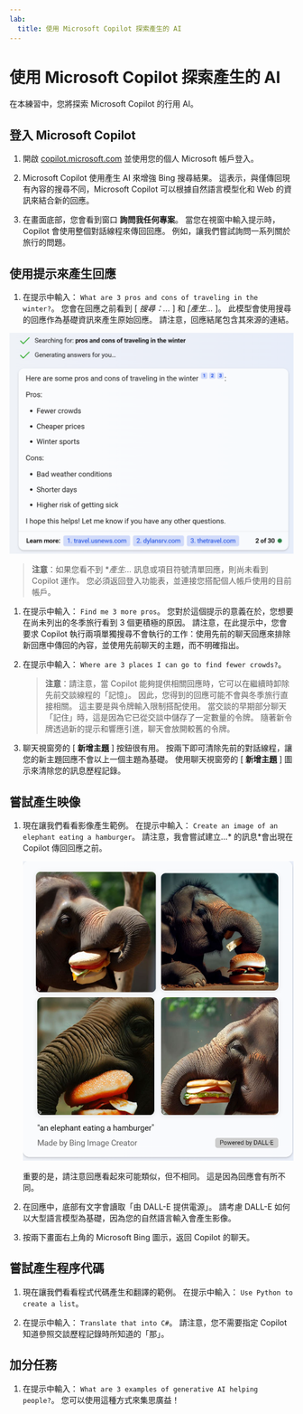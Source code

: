 ```yaml
---
lab:
  title: 使用 Microsoft Copilot 探索產生的 AI
---
```

# 使用 Microsoft Copilot 探索產生的 AI

在本練習中，您將探索 Microsoft Copilot 的行用 AI。 

## 登入 Microsoft Copilot

1. 開啟 [copilot.microsoft.com](https://copilot.microsoft.com?azure-portal=true) 並使用您的個人 Microsoft 帳戶登入。

1. Microsoft Copilot 使用產生 AI 來增強 Bing 搜尋結果。 這表示，與僅傳回現有內容的搜尋不同，Microsoft Copilot 可以根據自然語言模型化和 Web 的資訊來結合新的回應。  

1. 在畫面底部，您會看到窗口 **詢問我任何專案**。 當您在視窗中輸入提示時，Copilot 會使用整個對話線程來傳回回應。 例如，讓我們嘗試詢問一系列關於旅行的問題。

## 使用提示來產生回應

1. 在提示中輸入： `What are 3 pros and cons of traveling in the winter?`。 您會在回應之前看到 [ *搜尋：...* ] 和 *[產生...* ]。 此模型會使用搜尋的回應作為基礎資訊來產生原始回應。 請注意，回應結尾包含其來源的連結。 

![Copilot 回應旅行提示的螢幕快照，其中包含三個項目符號給優缺點和三個項目符號。](./media/generative-ai/bing-copilot-response-traveling.png) 

> **注意**：如果您看不到 **產生...* 訊息或項目符號清單回應，則尚未看到 Copilot 運作。 您必須返回登入功能表，並連接您搭配個人帳戶使用的目前帳戶。 
 
1. 在提示中輸入： `Find me 3 more pros`。 您對於這個提示的意義在於，您想要在尚未列出的冬季旅行看到 3 個更積極的原因。 請注意，在此提示中，您會要求 Copilot 執行兩項單獨搜尋不會執行的工作：使用先前的聊天回應來排除新回應中傳回的內容，並使用先前聊天的主題，而不明確指出。 

1. 在提示中輸入： `Where are 3 places I can go to find fewer crowds?`。 

    > **注意**：請注意，當 Copilot 能夠提供相關回應時，它可以在繼續時卸除先前交談線程的「記憶」。 因此，您得到的回應可能不會與冬季旅行直接相關。 這主要是與令牌輸入限制搭配使用。 當交談的早期部分聊天「記住」時，這是因為它已從交談中儲存了一定數量的令牌。 隨著新令牌透過新的提示和響應引進，聊天會放開較舊的令牌。 

1. 聊天視窗旁的 [ **新增主題** ] 按鈕很有用。 按兩下即可清除先前的對話線程，讓您的新主題回應不會以上一個主題為基礎。 使用聊天視窗旁的 [ **新增主題** ] 圖示來清除您的訊息歷程記錄。 

## 嘗試產生映像

1. 現在讓我們看看影像產生範例。 在提示中輸入： `Create an image of an elephant eating a hamburger`。 請注意，我會嘗試建立...* 的訊息*會出現在 Copilot 傳回回應之前。 

    ![大象吃火腿漢堡的螢幕快照。](./media/generative-ai/dall-e-elephant.png)

    重要的是，請注意回應看起來可能類似，但不相同。 這是因為回應會有所不同。  

1. 在回應中，底部有文字會讀取「由 DALL-E 提供電源」。 請考慮 DALL-E 如何以大型語言模型為基礎，因為您的自然語言輸入會產生影像。 

1. 按兩下畫面右上角的 Microsoft Bing 圖示，返回 Copilot 的聊天。 

## 嘗試產生程序代碼

1. 現在讓我們看看程式代碼產生和翻譯的範例。 在提示中輸入： `Use Python to create a list`。 

1. 在提示中輸入： `Translate that into C#`。 請注意，您不需要指定 Copilot 知道參照交談歷程記錄時所知道的「那」。

## 加分任務

1. 在提示中輸入： `What are 3 examples of generative AI helping people?`。 您可以使用這種方式來集思廣益！  
